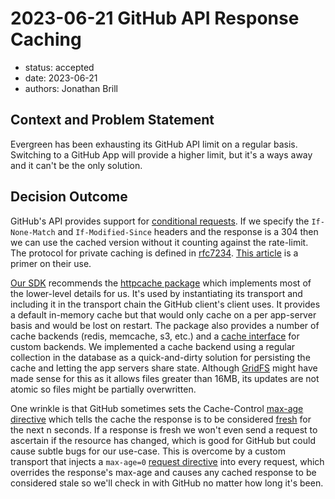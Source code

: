 # 2023-06-21 GitHub API Response Caching

* status: accepted
* date: 2023-06-21
* authors: Jonathan Brill

## Context and Problem Statement

Evergreen has been exhausting its GitHub API limit on a regular basis. Switching to a GitHub App will provide a higher limit, but it's a ways away and it can't be the only solution.


## Decision Outcome

GitHub's API provides support for [conditional requests](https://docs.github.com/en/rest/overview/resources-in-the-rest-api?apiVersion=2022-11-28#conditional-requests). If we specify the `If-None-Match` and `If-Modified-Since` headers and the response is a 304 then we can use the cached version without it counting against the rate-limit. The protocol for private caching is defined in [rfc7234](https://datatracker.ietf.org/doc/html/rfc7234). [This article](https://medium.com/pixelpoint/best-practices-for-cache-control-settings-for-your-website-ff262b38c5a2) is a primer on their use.

[Our SDK](https://github.com/google/go-github#conditional-requests) recommends the [httpcache package](https://github.com/gregjones/httpcache) which implements most of the lower-level details for us. It's used by instantiating its transport and including it in the transport chain the GitHub client's client uses. It provides a default in-memory cache but that would only cache on a per app-server basis and would be lost on restart. The package also provides a number of cache backends (redis, memcache, s3, etc.) and a [cache interface](https://github.com/gregjones/httpcache/blob/901d90724c7919163f472a9812253fb26761123d/httpcache.go#LL30C1-L39C2) for custom backends. We implemented a cache backend using a regular collection in the database as a quick-and-dirty solution for persisting the cache and letting the app servers share state. Although [GridFS](https://www.mongodb.com/docs/manual/core/gridfs/) might have made sense for this as it allows files greater than 16MB, its updates are not atomic so files might be partially overwritten.

One wrinkle is that GitHub sometimes sets the Cache-Control [max-age directive](https://developer.mozilla.org/en-US/docs/Web/HTTP/Headers/Cache-Control#response_directives) which tells the cache the response is to be considered [fresh](https://developer.mozilla.org/en-US/docs/Web/HTTP/Caching#fresh_and_stale_based_on_age) for the next n seconds. If a response is fresh we won't even send a request to ascertain if the resource has changed, which is good for GitHub but could cause subtle bugs for our use-case. This is overcome by a custom transport that injects a `max-age=0` [request directive](https://developer.mozilla.org/en-US/docs/Web/HTTP/Headers/Cache-Control#request_directives) into every request, which overrides the response's max-age and causes any cached response to be considered stale so we'll check in with GitHub no matter how long it's been.